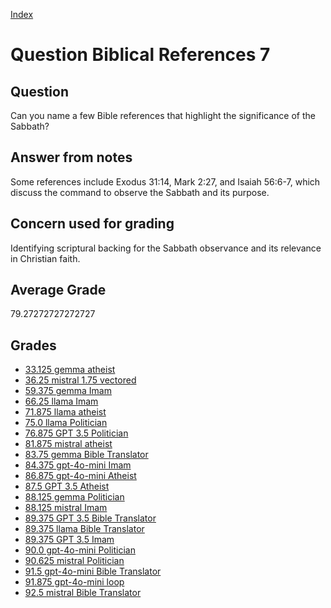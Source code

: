 
[Index](../../index.md)
# Question Biblical References 7
## Question
Can you name a few Bible references that highlight the significance of the Sabbath?

## Answer from notes
Some references include Exodus 31:14, Mark 2:27, and Isaiah 56:6-7, which discuss the command to observe the Sabbath and its purpose.

## Concern used for grading
Identifying scriptural backing for the Sabbath observance and its relevance in Christian faith.

## Average Grade
79.27272727272727

## Grades
 * [33.125 gemma atheist](../answers/gemma_atheist/Biblical_References_7.md)
 * [36.25 mistral 1.75 vectored](../answers/mistral_1.75_vectored/Biblical_References_7.md)
 * [59.375 gemma Imam](../answers/gemma_Imam/Biblical_References_7.md)
 * [66.25 llama Imam](../answers/llama_Imam/Biblical_References_7.md)
 * [71.875 llama atheist](../answers/llama_atheist/Biblical_References_7.md)
 * [75.0 llama Politician](../answers/llama_Politician/Biblical_References_7.md)
 * [76.875 GPT 3.5 Politician](../answers/GPT_3.5_Politician/Biblical_References_7.md)
 * [81.875 mistral atheist](../answers/mistral_atheist/Biblical_References_7.md)
 * [83.75 gemma Bible Translator](../answers/gemma_Bible_Translator/Biblical_References_7.md)
 * [84.375 gpt-4o-mini Imam](../answers/gpt-4o-mini_Imam/Biblical_References_7.md)
 * [86.875 gpt-4o-mini Atheist](../answers/gpt-4o-mini_Atheist/Biblical_References_7.md)
 * [87.5 GPT 3.5 Atheist](../answers/GPT_3.5_Atheist/Biblical_References_7.md)
 * [88.125 gemma Politician](../answers/gemma_Politician/Biblical_References_7.md)
 * [88.125 mistral Imam](../answers/mistral_Imam/Biblical_References_7.md)
 * [89.375 GPT 3.5 Bible Translator](../answers/GPT_3.5_Bible_Translator/Biblical_References_7.md)
 * [89.375 llama Bible Translator](../answers/llama_Bible_Translator/Biblical_References_7.md)
 * [89.375 GPT 3.5 Imam](../answers/GPT_3.5_Imam/Biblical_References_7.md)
 * [90.0 gpt-4o-mini Politician](../answers/gpt-4o-mini_Politician/Biblical_References_7.md)
 * [90.625 mistral Politician](../answers/mistral_Politician/Biblical_References_7.md)
 * [91.5 gpt-4o-mini Bible Translator](../answers/gpt-4o-mini_Bible_Translator/Biblical_References_7.md)
 * [91.875 gpt-4o-mini loop](../answers/gpt-4o-mini_loop/Biblical_References_7.md)
 * [92.5 mistral Bible Translator](../answers/mistral_Bible_Translator/Biblical_References_7.md)
